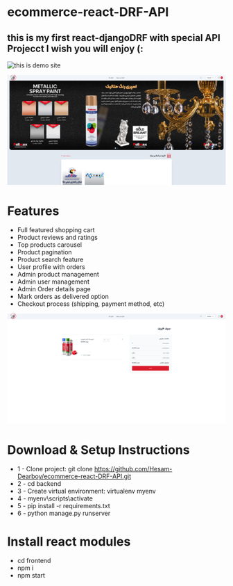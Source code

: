 # ecommerce-react-DRF-API
## this is my first react-djangoDRF with special API Projecct I wish you will enjoy (:

![this is demo site](https://zam-test.iran.liara.run/)

![This is an image](./frontend/public/Screen%20Shot%202023-03-12%20at%204.41.54%20AM.png)

# Features


- Full featured shopping cart
- Product reviews and ratings
- Top products carousel
- Product pagination
- Product search feature
- User profile with orders
- Admin product management
- Admin user management
- Admin Order details page
- Mark orders as delivered option
- Checkout process (shipping, payment method, etc)

![This is an image](./frontend/public/Screen%20Shot%202023-03-12%20at%204.41.07%20AM.png)


# Download & Setup Instructions

- 1 - Clone project: git clone https://github.com/Hesam-Dearboy/ecommerce-react-DRF-API.git
- 2 - cd backend
- 3 - Create virtual environment: virtualenv myenv
- 4 - myenv\scripts\activate
- 5 - pip install -r requirements.txt
- 6 - python manage.py runserver

# Install react modules
- cd frontend
- npm i 
- npm start
